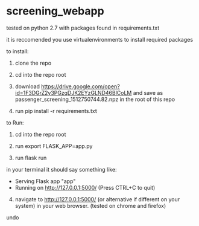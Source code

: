 # screening_webapp

tested on python 2.7 with packages found in requirements.txt

it is reccomended you use virtualenvironments to install required packages

to install:

1) clone the repo

2) cd into the repo root

3) download https://drive.google.com/open?id=1F3DGrZ2y3PGzqDJK2EYzGLND46BlCoLM and save as passenger_screening_1512750744.82.npz in the root of this repo

4) run pip install -r requirements.txt

to Run:

1) cd into the repo root

2) run export FLASK_APP=app.py

3) run flask run

in your terminal it should say something like:
  * Serving Flask app "app"
  * Running on http://127.0.0.1:5000/ (Press CTRL+C to quit)  
4) navigate to http://127.0.0.1:5000/ (or alternative if different on your system) in your web browser. (tested on chrome and firefox)


undo
